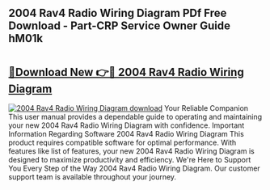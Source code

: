 ## 2004 Rav4 Radio Wiring Diagram PDf Free Download - Part-CRP Service Owner Guide hM01k

# <h2><a href="http://dfp3grz.blite.top/?on=2004+Rav4+Radio+Wiring+Diagram">🔗Download New 👉🔴 2004 Rav4 Radio Wiring Diagram</a></h2>

[![2004 Rav4 Radio Wiring Diagram download](https://i.imgur.com/lujVjoI.png)](http://dfp3grz.blite.top/?on=2004+Rav4+Radio+Wiring+Diagram)
Your Reliable Companion This user manual provides a dependable guide to operating and maintaining your new 2004 Rav4 Radio Wiring Diagram with confidence. Important Information Regarding Software 2004 Rav4 Radio Wiring Diagram This product requires compatible software for optimal performance. With features like list of features, your new 2004 Rav4 Radio Wiring Diagram is designed to maximize productivity and efficiency. We're Here to Support You Every Step of the Way 2004 Rav4 Radio Wiring Diagram. Our customer support team is available throughout your journey.
